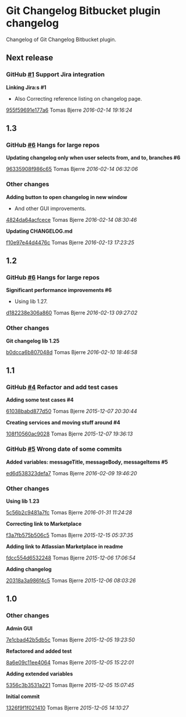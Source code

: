 # Git Changelog Bitbucket plugin changelog

Changelog of Git Changelog Bitbucket plugin.

## Next release
### GitHub [#1](https://github.com/tomasbjerre/git-changelog-bitbucket-plugin/issues/1) Support Jira integration

**Linking Jira:s #1**

 * Also Correcting reference listing on changelog page. 

[955f59691e177a6](https://github.com/tomasbjerre/git-changelog-bitbucket-plugin/commit/955f59691e177a6) Tomas Bjerre *2016-02-14 19:16:24*


## 1.3
### GitHub [#6](https://github.com/tomasbjerre/git-changelog-bitbucket-plugin/issues/6) Hangs for large repos

**Updating changelog only when user selects from, and to, branches #6**


[96335908f986c65](https://github.com/tomasbjerre/git-changelog-bitbucket-plugin/commit/96335908f986c65) Tomas Bjerre *2016-02-14 06:32:06*


### Other changes

**Adding button to open changelog in new window**

 * And other GUI improvements. 

[4824da64acfcece](https://github.com/tomasbjerre/git-changelog-bitbucket-plugin/commit/4824da64acfcece) Tomas Bjerre *2016-02-14 08:30:46*

**Updating CHANGELOG.md**


[f10e97e44d4476c](https://github.com/tomasbjerre/git-changelog-bitbucket-plugin/commit/f10e97e44d4476c) Tomas Bjerre *2016-02-13 17:23:25*


## 1.2
### GitHub [#6](https://github.com/tomasbjerre/git-changelog-bitbucket-plugin/issues/6) Hangs for large repos

**Significant performance improvements #6**

 * Using lib 1.27. 

[d182238e306a860](https://github.com/tomasbjerre/git-changelog-bitbucket-plugin/commit/d182238e306a860) Tomas Bjerre *2016-02-13 09:27:02*


### Other changes

**Git changelog lib 1.25**


[b0dcca6b807048d](https://github.com/tomasbjerre/git-changelog-bitbucket-plugin/commit/b0dcca6b807048d) Tomas Bjerre *2016-02-10 18:46:58*


## 1.1
### GitHub [#4](https://github.com/tomasbjerre/git-changelog-bitbucket-plugin/issues/4) Refactor and add test cases

**Adding some test cases #4**


[61038babd877d50](https://github.com/tomasbjerre/git-changelog-bitbucket-plugin/commit/61038babd877d50) Tomas Bjerre *2015-12-07 20:30:44*

**Creating services and moving stuff around #4**


[108f10560ac9028](https://github.com/tomasbjerre/git-changelog-bitbucket-plugin/commit/108f10560ac9028) Tomas Bjerre *2015-12-07 19:36:13*


### GitHub [#5](https://github.com/tomasbjerre/git-changelog-bitbucket-plugin/issues/5) Wrong date of some commits

**Added variables: messageTitle, messageBody, messageItems #5**


[ed6d538323defa7](https://github.com/tomasbjerre/git-changelog-bitbucket-plugin/commit/ed6d538323defa7) Tomas Bjerre *2016-02-09 19:46:20*


### Other changes

**Using lib 1.23**


[5c56b2c9481a7fc](https://github.com/tomasbjerre/git-changelog-bitbucket-plugin/commit/5c56b2c9481a7fc) Tomas Bjerre *2016-01-31 11:24:28*

**Correcting link to Marketplace**


[f3a7fb575b506c5](https://github.com/tomasbjerre/git-changelog-bitbucket-plugin/commit/f3a7fb575b506c5) Tomas Bjerre *2015-12-15 05:37:35*

**Adding link to Atlassian Marketplace in readme**


[fdcc554d6532248](https://github.com/tomasbjerre/git-changelog-bitbucket-plugin/commit/fdcc554d6532248) Tomas Bjerre *2015-12-06 17:06:54*

**Adding changelog**


[20318a3a986f4c5](https://github.com/tomasbjerre/git-changelog-bitbucket-plugin/commit/20318a3a986f4c5) Tomas Bjerre *2015-12-06 08:03:26*


## 1.0
### Other changes

**Admin GUI**


[7e1cbad42b5db5c](https://github.com/tomasbjerre/git-changelog-bitbucket-plugin/commit/7e1cbad42b5db5c) Tomas Bjerre *2015-12-05 19:23:50*

**Refactored and added test**


[8a6e09c11ee4064](https://github.com/tomasbjerre/git-changelog-bitbucket-plugin/commit/8a6e09c11ee4064) Tomas Bjerre *2015-12-05 15:22:01*

**Adding extended variables**


[5356c3b3531a221](https://github.com/tomasbjerre/git-changelog-bitbucket-plugin/commit/5356c3b3531a221) Tomas Bjerre *2015-12-05 15:07:45*

**Initial commit**


[1326f9f1f021410](https://github.com/tomasbjerre/git-changelog-bitbucket-plugin/commit/1326f9f1f021410) Tomas Bjerre *2015-12-05 14:10:27*


